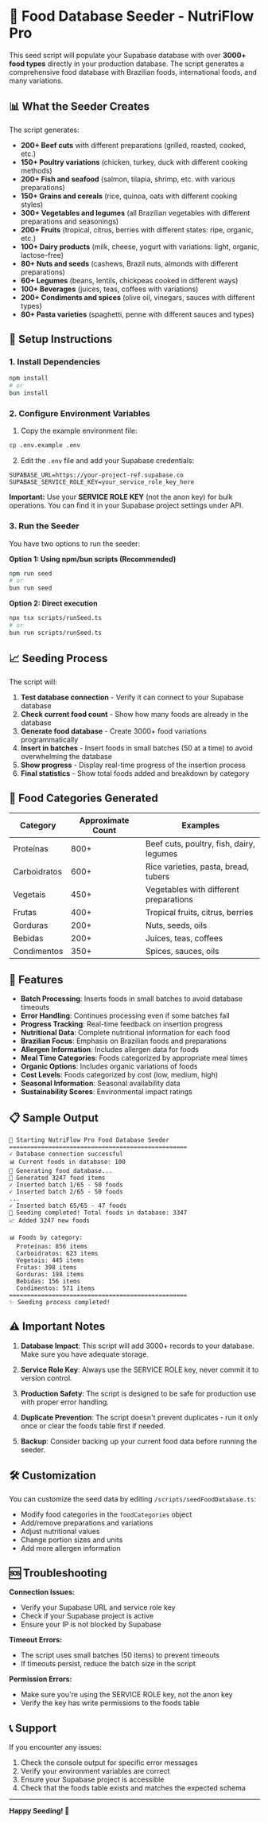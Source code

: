 # 🌱 Food Database Seeder - NutriFlow Pro

This seed script will populate your Supabase database with over **3000+ food types** directly in your production database. The script generates a comprehensive food database with Brazilian foods, international foods, and many variations.

## 📊 What the Seeder Creates

The script generates:

-   **200+ Beef cuts** with different preparations (grilled, roasted, cooked, etc.)
-   **150+ Poultry variations** (chicken, turkey, duck with different cooking methods)
-   **200+ Fish and seafood** (salmon, tilapia, shrimp, etc. with various preparations)
-   **150+ Grains and cereals** (rice, quinoa, oats with different cooking styles)
-   **300+ Vegetables and legumes** (all Brazilian vegetables with different preparations and seasonings)
-   **200+ Fruits** (tropical, citrus, berries with different states: ripe, organic, etc.)
-   **100+ Dairy products** (milk, cheese, yogurt with variations: light, organic, lactose-free)
-   **80+ Nuts and seeds** (cashews, Brazil nuts, almonds with different preparations)
-   **60+ Legumes** (beans, lentils, chickpeas cooked in different ways)
-   **100+ Beverages** (juices, teas, coffees with variations)
-   **200+ Condiments and spices** (olive oil, vinegars, sauces with different types)
-   **80+ Pasta varieties** (spaghetti, penne with different sauces and types)

## 🚀 Setup Instructions

### 1. Install Dependencies

```bash
npm install
# or
bun install
```

### 2. Configure Environment Variables

1. Copy the example environment file:

```bash
cp .env.example .env
```

2. Edit the `.env` file and add your Supabase credentials:

```env
SUPABASE_URL=https://your-project-ref.supabase.co
SUPABASE_SERVICE_ROLE_KEY=your_service_role_key_here
```

**Important:** Use your **SERVICE ROLE KEY** (not the anon key) for bulk operations. You can find it in your Supabase project settings under API.

### 3. Run the Seeder

You have two options to run the seeder:

**Option 1: Using npm/bun scripts (Recommended)**

```bash
npm run seed
# or
bun run seed
```

**Option 2: Direct execution**

```bash
npx tsx scripts/runSeed.ts
# or
bun run scripts/runSeed.ts
```

## 📈 Seeding Process

The script will:

1. **Test database connection** - Verify it can connect to your Supabase database
2. **Check current food count** - Show how many foods are already in the database
3. **Generate food database** - Create 3000+ food variations programmatically
4. **Insert in batches** - Insert foods in small batches (50 at a time) to avoid overwhelming the database
5. **Show progress** - Display real-time progress of the insertion process
6. **Final statistics** - Show total foods added and breakdown by category

## 🎯 Food Categories Generated

| Category     | Approximate Count | Examples                                 |
| ------------ | ----------------- | ---------------------------------------- |
| Proteínas    | 800+              | Beef cuts, poultry, fish, dairy, legumes |
| Carboidratos | 600+              | Rice varieties, pasta, bread, tubers     |
| Vegetais     | 450+              | Vegetables with different preparations   |
| Frutas       | 400+              | Tropical fruits, citrus, berries         |
| Gorduras     | 200+              | Nuts, seeds, oils                        |
| Bebidas      | 200+              | Juices, teas, coffees                    |
| Condimentos  | 350+              | Spices, sauces, oils                     |

## 🔧 Features

-   **Batch Processing**: Inserts foods in small batches to avoid database timeouts
-   **Error Handling**: Continues processing even if some batches fail
-   **Progress Tracking**: Real-time feedback on insertion progress
-   **Nutritional Data**: Complete nutritional information for each food
-   **Brazilian Focus**: Emphasis on Brazilian foods and preparations
-   **Allergen Information**: Includes allergen data for foods
-   **Meal Time Categories**: Foods categorized by appropriate meal times
-   **Organic Options**: Includes organic variations of foods
-   **Cost Levels**: Foods categorized by cost (low, medium, high)
-   **Seasonal Information**: Seasonal availability data
-   **Sustainability Scores**: Environmental impact ratings

## 📋 Sample Output

```
🚀 Starting NutriFlow Pro Food Database Seeder
==================================================
✓ Database connection successful
📊 Current foods in database: 100
🔄 Generating food database...
📝 Generated 3247 food items
✓ Inserted batch 1/65 - 50 foods
✓ Inserted batch 2/65 - 50 foods
...
✓ Inserted batch 65/65 - 47 foods
🎉 Seeding completed! Total foods in database: 3347
📈 Added 3247 new foods

📊 Foods by category:
  Proteínas: 856 items
  Carboidratos: 623 items
  Vegetais: 445 items
  Frutas: 398 items
  Gorduras: 198 items
  Bebidas: 156 items
  Condimentos: 571 items
==================================================
✨ Seeding process completed!
```

## ⚠️ Important Notes

1. **Database Impact**: This script will add 3000+ records to your database. Make sure you have adequate storage.

2. **Service Role Key**: Always use the SERVICE ROLE key, never commit it to version control.

3. **Production Safety**: The script is designed to be safe for production use with proper error handling.

4. **Duplicate Prevention**: The script doesn't prevent duplicates - run it only once or clear the foods table first if needed.

5. **Backup**: Consider backing up your current food data before running the seeder.

## 🛠️ Customization

You can customize the seed data by editing `/scripts/seedFoodDatabase.ts`:

-   Modify food categories in the `foodCategories` object
-   Add/remove preparations and variations
-   Adjust nutritional values
-   Change portion sizes and units
-   Add more allergen information

## 🆘 Troubleshooting

**Connection Issues:**

-   Verify your Supabase URL and service role key
-   Check if your Supabase project is active
-   Ensure your IP is not blocked by Supabase

**Timeout Errors:**

-   The script uses small batches (50 items) to prevent timeouts
-   If timeouts persist, reduce the batch size in the script

**Permission Errors:**

-   Make sure you're using the SERVICE ROLE key, not the anon key
-   Verify the key has write permissions to the foods table

## 📞 Support

If you encounter any issues:

1. Check the console output for specific error messages
2. Verify your environment variables are correct
3. Ensure your Supabase project is accessible
4. Check that the foods table exists and matches the expected schema

---

**Happy Seeding! 🌱**
